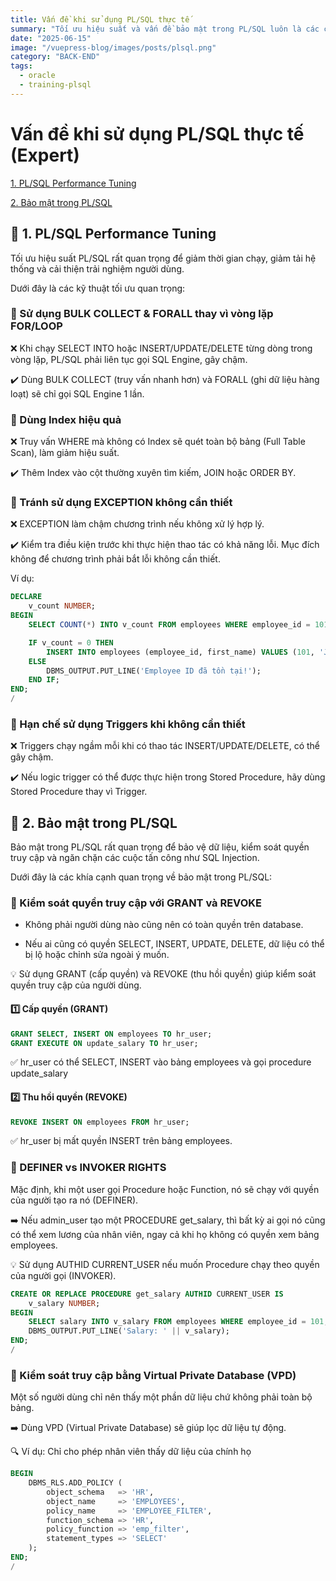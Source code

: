 ```yaml
---
title: Vấn đề khi sử dụng PL/SQL thực tế
summary: "Tối ưu hiệu suất và vấn đề bảo mật trong PL/SQL luôn là các chủ đề quan trọng khi sử dụng PL/SQL trong thực tế."
date: "2025-06-15"
image: "/vuepress-blog/images/posts/plsql.png"
category: "BACK-END"
tags:
  - oracle
  - training-plsql
---
```


# Vấn đề khi sử dụng PL/SQL thực tế (Expert)

[1. PL/SQL Performance Tuning](#1)

[2. Bảo mật trong PL/SQL](#2)

<a name="1"></a>

## 📌 1. PL/SQL Performance Tuning

Tối ưu hiệu suất PL/SQL rất quan trọng để giảm thời gian chạy, giảm tải hệ thống và cải thiện trải nghiệm người dùng.

Dưới đây là các kỹ thuật tối ưu quan trọng:

### 🔹 Sử dụng BULK COLLECT & FORALL thay vì vòng lặp FOR/LOOP

❌ Khi chạy SELECT INTO hoặc INSERT/UPDATE/DELETE từng dòng trong vòng lặp, PL/SQL phải liên tục gọi SQL Engine, gây chậm.

✔️ Dùng BULK COLLECT (truy vấn nhanh hơn) và FORALL (ghi dữ liệu hàng loạt) sẽ chỉ gọi SQL Engine 1 lần.

### 🔹 Dùng Index hiệu quả

❌ Truy vấn WHERE mà không có Index sẽ quét toàn bộ bảng (Full Table Scan), làm giảm hiệu suất.

✔️ Thêm Index vào cột thường xuyên tìm kiếm, JOIN hoặc ORDER BY.

### 🔹 Tránh sử dụng EXCEPTION không cần thiết

❌ EXCEPTION làm chậm chương trình nếu không xử lý hợp lý.

✔️ Kiểm tra điều kiện trước khi thực hiện thao tác có khả năng lỗi. Mục đích không để chương trình phải bắt lỗi không cần thiết.

Ví dụ:

```sql
DECLARE
    v_count NUMBER;
BEGIN
    SELECT COUNT(*) INTO v_count FROM employees WHERE employee_id = 101;

    IF v_count = 0 THEN
        INSERT INTO employees (employee_id, first_name) VALUES (101, 'John');
    ELSE
        DBMS_OUTPUT.PUT_LINE('Employee ID đã tồn tại!');
    END IF;
END;
/
```

### 🔹 Hạn chế sử dụng Triggers khi không cần thiết

❌ Triggers chạy ngầm mỗi khi có thao tác INSERT/UPDATE/DELETE, có thể gây chậm.

✔️ Nếu logic trigger có thể được thực hiện trong Stored Procedure, hãy dùng Stored Procedure thay vì Trigger.

<a name="2"></a>

## 📌 2. Bảo mật trong PL/SQL

Bảo mật trong PL/SQL rất quan trọng để bảo vệ dữ liệu, kiểm soát quyền truy cập và ngăn chặn các cuộc tấn công như SQL Injection.

Dưới đây là các khía cạnh quan trọng về bảo mật trong PL/SQL:

### 🔹 Kiểm soát quyền truy cập với GRANT và REVOKE

- Không phải người dùng nào cũng nên có toàn quyền trên database.

- Nếu ai cũng có quyền SELECT, INSERT, UPDATE, DELETE, dữ liệu có thể bị lộ hoặc chỉnh sửa ngoài ý muốn.

💡 Sử dụng GRANT (cấp quyền) và REVOKE (thu hồi quyền) giúp kiểm soát quyền truy cập của người dùng.

#### 1️⃣ Cấp quyền (GRANT)

```sql
GRANT SELECT, INSERT ON employees TO hr_user;
GRANT EXECUTE ON update_salary TO hr_user;
```

✅ hr_user có thể SELECT, INSERT vào bảng employees và gọi procedure update_salary

#### 2️⃣ Thu hồi quyền (REVOKE)

```sql
REVOKE INSERT ON employees FROM hr_user;
```

✅ hr_user bị mất quyền INSERT trên bảng employees.

### 🔹 DEFINER vs INVOKER RIGHTS

Mặc định, khi một user gọi Procedure hoặc Function, nó sẽ chạy với quyền của người tạo ra nó (DEFINER).

➡️ Nếu admin_user tạo một PROCEDURE get_salary, thì bất kỳ ai gọi nó cũng có thể xem lương của nhân viên, ngay cả khi họ không có quyền xem bảng employees.

💡 Sử dụng AUTHID CURRENT_USER nếu muốn Procedure chạy theo quyền của người gọi (INVOKER).

```sql
CREATE OR REPLACE PROCEDURE get_salary AUTHID CURRENT_USER IS
    v_salary NUMBER;
BEGIN
    SELECT salary INTO v_salary FROM employees WHERE employee_id = 101;
    DBMS_OUTPUT.PUT_LINE('Salary: ' || v_salary);
END;
/
```

### 🔹 Kiểm soát truy cập bằng Virtual Private Database (VPD)

Một số người dùng chỉ nên thấy một phần dữ liệu chứ không phải toàn bộ bảng.

➡️ Dùng VPD (Virtual Private Database) sẽ giúp lọc dữ liệu tự động.

🔍 Ví dụ: Chỉ cho phép nhân viên thấy dữ liệu của chính họ

```sql
BEGIN
    DBMS_RLS.ADD_POLICY (
        object_schema   => 'HR',
        object_name     => 'EMPLOYEES',
        policy_name     => 'EMPLOYEE_FILTER',
        function_schema => 'HR',
        policy_function => 'emp_filter',
        statement_types => 'SELECT'
    );
END;
/
```
